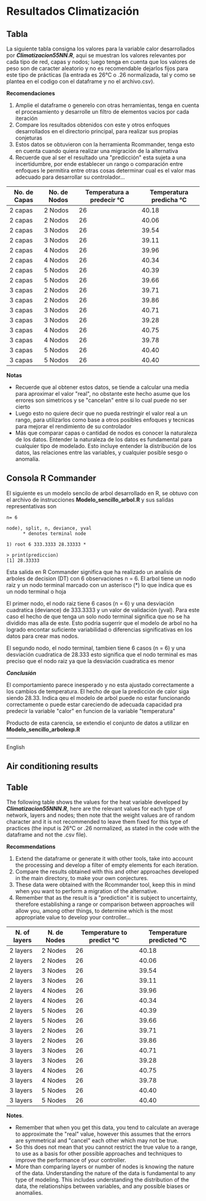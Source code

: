 # Resultados Climatización #

## Tabla ##

La siguiente tabla consigna los valores para la variable calor desarrollados por ***Climatizacion55NN.R***, aqui se muestran los valores relevantes por cada tipo de red, capas y nodos; luego tenga en cuenta que los valores de peso son de caracter aleatorio y no es recomendable dejarlos fijos para este tipo de prácticas (la entrada es 26°C o .26 normalizada, tal y como se plantea en el codigo con el dataframe y no el archivo.csv). 

**Recomendaciones**

1. Amplie el dataframe o generelo con otras herramientas, tenga en cuenta el procesamiento y desarrolle un filtro de elementos vacios por cada iteración
2. Compare los resultados obtenidos con este y otros enfoques desarrollados en el directorio principal, para realizar sus propias conjeturas
3. Estos datos se obtuvieron con la herramienta Rcommander, tenga esto en cuenta cuando quiera realizar una migración de la alternativa
4. Recuerde que al ser el resultado una "predicción" esta sujeta a una incertidumbre, por ende establecer un rango o comparación entre enfoques le permitira entre otras cosas determinar cual es el valor mas adecuado para desarrollar su controlador...  

| No. de Capas | No. de Nodos | Temperatura a predecir °C | Temperatura predicha °C |
| --- | --- | --- | --- | 
| 2 capas | 2 Nodos | 26 | 40.18 |
| 2 capas | 2 Nodos | 26 | 40.06 |
| 2 capas | 3 Nodos | 26 | 39.54 |
| 2 capas | 3 Nodos | 26 | 39.11 |
| 2 capas | 4 Nodos | 26 | 39.96 |
| 2 capas | 4 Nodos | 26 | 40.34 |
| 2 capas | 5 Nodos | 26 | 40.39 |
| 2 capas | 5 Nodos | 26 | 39.66 |
| 3 capas | 2 Nodos | 26 | 39.71 |
| 3 capas | 2 Nodos | 26 | 39.86 |
| 3 capas | 3 Nodos | 26 | 40.71 |
| 3 capas | 3 Nodos | 26 | 39.28 |
| 3 capas | 4 Nodos | 26 | 40.75 |
| 3 capas | 4 Nodos | 26 | 39.78 |
| 3 capas | 5 Nodos | 26 | 40.40 |
| 3 capas | 5 Nodos | 26 | 40.40 |

**Notas** 

- Recuerde que al obtener estos datos, se tiende a calcular una media para aproximar el valor "real", no obstante este hecho asume que los errores son simetricos y se "cancelan" entre si lo cual puede no ser cierto
- Luego esto no quiere decir que no pueda restringir el valor real a un rango, para utilizarlos como base a otros posibles enfoques y tecnicas para mejorar el rendimiento de su controlador
- Más que comparar capas o cantidad de nodos es conocer la naturaleza de los datos. Entender la naturaleza de los datos es fundamental para cualquier tipo de modelado. Esto incluye entender la distribución de los datos, las relaciones entre las variables, y cualquier posible sesgo o anomalía.

## Consola R Commander ##

El siguiente es un modelo sencilo de arbol desarrollado en R, se obtuvo con el archivo de instrucciones **Modelo_sencillo_arbol.R** y sus salidas representativas son 

```
n= 6 

node), split, n, deviance, yval
      * denotes terminal node

1) root 6 333.3333 28.33333 *
```
```
> print(prediccion)
[1] 28.33333
```
Esta salida en R Commander significa que ha realizado un analisis de arboles de decision (DT) con 6 observaciones n = 6. El arbol tiene un nodo raiz y un nodo terminal marcado con un asterisco (*) lo que indica que es un nodo terminal o hoja

El primer nodo, el nodo raiz tiene 6 casos (n = 6) y una desviación cuadratica (deviance) de 333.3333 y un valor de validación (yval). Para este caso el hecho de que tenga un solo nodo terminal significa que no se ha dividido mas alla de este. Esto podria sugerrir que el modelo de arbol no ha logrado encontar suficiente variabilidad o diferencias significativas en los datos para crear mas nodos.

El segundo nodo, el nodo terminal, tambien tiene 6 casos (n = 6) y una desviación cuadratica de 28.333 esto significa que el nodo terminal es mas preciso que el nodo raiz ya que la desviación cuadratica es menor

___Conclusión___

El comportamiento parece inesperado y no esta ajustado correctamente a los cambios de temperatura. El hecho de que la predicción de calor siga siendo 28.33. Indica qeu el modelo de arbol puede no estar funcionando correctamente o puede estar careciendo de adecuada capacidad pra predecir la variable "calor" en funcion de la variable "temperatura" 

Producto de esta carencia, se extendio el conjunto de datos a utilizar en **Modelo_sencillo_arbolexp.R** 

------------------------------------------------------------------------------------------------------------------------------------------------------------------------

English 

## Air conditioning results ##

## Table ##

The following table shows the values for the heat variable developed by ***Climatizacion55NNN.R***, here are the relevant values for each type of network, layers and nodes; then note that the weight values are of random character and it is not recommended to leave them fixed for this type of practices (the input is 26°C or .26 normalized, as stated in the code with the dataframe and not the .csv file).

**Recommendations**

1. Extend the dataframe or generate it with other tools, take into account the processing and develop a filter of empty elements for each iteration.
2. Compare the results obtained with this and other approaches developed in the main directory, to make your own conjectures.
3. These data were obtained with the Rcommander tool, keep this in mind when you want to perform a migration of the alternative.
4. Remember that as the result is a "prediction" it is subject to uncertainty, therefore establishing a range or comparison between approaches will allow you, among other things, to determine which is the most appropriate value to develop your controller...

| N. of layers | N. de Nodes | Temperature to predict °C | Temperature predicted °C |
| --- | --- | --- | --- | 
| 2 layers | 2 Nodes | 26 | 40.18 |
| 2 layers | 2 Nodes | 26 | 40.06 |
| 2 layers | 3 Nodes | 26 | 39.54 |
| 2 layers | 3 Nodes | 26 | 39.11 |
| 2 layers | 4 Nodes | 26 | 39.96 |
| 2 layers | 4 Nodes | 26 | 40.34 |
| 2 layers | 5 Nodes | 26 | 40.39 |
| 2 layers | 5 Nodes | 26 | 39.66 |
| 3 layers | 2 Nodes | 26 | 39.71 |
| 3 layers | 2 Nodes | 26 | 39.86 |
| 3 layers | 3 Nodes | 26 | 40.71 |
| 3 layers | 3 Nodes | 26 | 39.28 |
| 3 layers | 4 Nodes | 26 | 40.75 |
| 3 layers | 4 Nodes | 26 | 39.78 |
| 3 layers | 5 Nodes | 26 | 40.40 |
| 3 layers | 5 Nodes | 26 | 40.40 |

**Notes**. 

- Remember that when you get this data, you tend to calculate an average to approximate the "real" value, however this assumes that the errors are symmetrical and "cancel" each other which may not be true.
- So this does not mean that you cannot restrict the true value to a range, to use as a basis for other possible approaches and techniques to improve the performance of your controller.
- More than comparing layers or number of nodes is knowing the nature of the data. Understanding the nature of the data is fundamental to any type of modeling. This includes understanding the distribution of the data, the relationships between variables, and any possible biases or anomalies.










